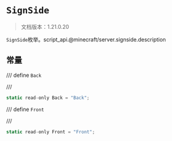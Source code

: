 # `SignSide`

> 文档版本：1.21.0.20

`SignSide`枚举。script_api.@minecraft/server.signside.description

## 常量

/// define
`Back`


///

```js
static read-only Back = "Back";
```


/// define
`Front`


///

```js
static read-only Front = "Front";
```

